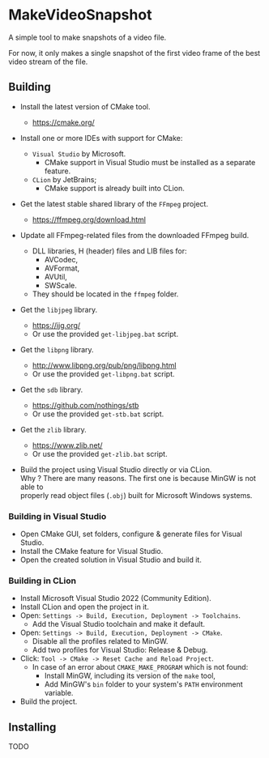 # MakeVideoSnapshot

A simple tool to make snapshots of a video file.

For now, it only makes a single snapshot of the first video frame of the best
video stream of the file.

## Building

* Install the latest version of CMake tool.
    * https://cmake.org/


* Install one or more IDEs with support for CMake:
    * `Visual Studio` by Microsoft.
        * CMake support in Visual Studio must be installed as a separate feature.
    * `CLion` by JetBrains;
        * CMake support is already built into CLion.


* Get the latest stable shared library of the `FFmpeg` project.
    * https://ffmpeg.org/download.html


* Update all FFmpeg-related files from the downloaded FFmpeg build.
    * DLL libraries, H (header) files and LIB files for:
        * AVCodec,
        * AVFormat,
        * AVUtil,
        * SWScale.
    * They should be located in the `ffmpeg` folder.


* Get the `libjpeg` library.
    * https://ijg.org/
    * Or use the provided `get-libjpeg.bat` script.


* Get the `libpng` library.
    * http://www.libpng.org/pub/png/libpng.html
    * Or use the provided `get-libpng.bat` script.


* Get the `sdb` library.
    * https://github.com/nothings/stb
    * Or use the provided `get-stb.bat` script.


* Get the `zlib` library.
    * https://www.zlib.net/
    * Or use the provided `get-zlib.bat` script.


* Build the project using Visual Studio directly or via CLion.  
  Why ? There are many reasons. The first one is because MinGW is not able to  
  properly read object files (`.obj`) built for Microsoft Windows systems.

### Building in Visual Studio

* Open CMake GUI, set folders, configure & generate files for Visual Studio.
* Install the CMake feature for Visual Studio.
* Open the created solution in Visual Studio and build it.

### Building in CLion

* Install Microsoft Visual Studio 2022 (Community Edition).
* Install CLion and open the project in it.
* Open: `Settings -> Build, Execution, Deployment -> Toolchains`.
    * Add the Visual Studio toolchain and make it default.
* Open: `Settings -> Build, Execution, Deployment -> CMake`.
    * Disable all the profiles related to MinGW.
    * Add two profiles for Visual Studio: Release & Debug.
* Click: `Tool -> CMake -> Reset Cache and Reload Project`.
    * In case of an error about `CMAKE_MAKE_PROGRAM` which is not found:
        * Install MinGW, including its version of the `make` tool,
        * Add MinGW's `bin` folder to your system's `PATH` environment variable.
* Build the project.

## Installing

TODO
